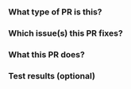 ### What type of PR is this?

### Which issue(s) this PR fixes?

### What this PR does?

### Test results (optional)
